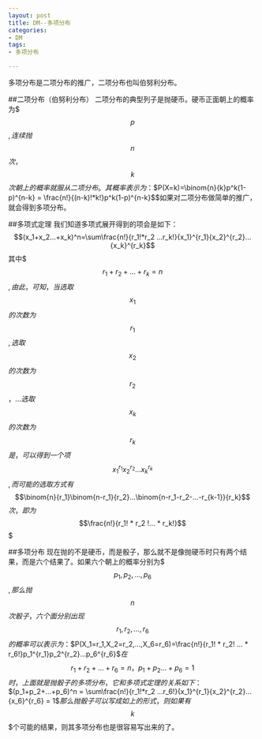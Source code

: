 ```yaml
---
layout: post
title: DM--多项分布
categories:
- DM
tags:
- 多项分布

---
```


多项分布是二项分布的推广，二项分布也叫伯努利分布。

##二项分布（伯努利分布）
二项分布的典型列子是抛硬币。硬币正面朝上的概率为$$$p$$$,连续抛$$$n$$$次，$$$k$$$次朝上的概率就服从二项分布。其概率表示为：$$P(X=k)=\binom{n}{k}p^k(1-p)^{n-k} = \frac{n!}{(n-k)!*k!}p^k(1-p)^{n-k}$$如果对二项分布做简单的推广，就会得到多项分布。

##多项式定理
我们知道多项式展开得到的项会是如下：$$(x_1+x_2...+x_k)^n=\sum\frac{n!}{r_1!*r_2 ...r_k!}{x_1}^{r_1}{x_2}^{r_2}...{x_k}^{r_k}$$其中$$$r_1+r_2+...+r_k=n$$$,由此，可知，当选取$$$x_1$$$的次数为$$$r_1$$$,选取$$$x_2$$$的次数为$$$r_2$$$，...选取$$$x_k$$$的次数为$$$r_k$$$是，可以得到一个项$$${x_1}^{r_1}{x_2}^{r_2}...{x_k}^{r_k}$$$,而可能的选取方式有$$$\binom{n}{r_1}\binom{n-r_1}{r_2}...\binom{n-r_1-r_2-...-r_{k-1}}{r_k}$$$次，即为$$$\frac{n!}{r_1! * r_2 !... * r_k!}$$$

##多项分布
现在抛的不是硬币，而是骰子，那么就不是像抛硬币时只有两个结果，而是六个结果了。如果六个朝上的概率分别为$$$p_1,p_2,...,p_6$$$,那么抛$$$n$$$次骰子，六个面分别出现$$$r_1,r_2,...,r_6$$$的概率可以表示为：$$P(X_1=r_1,X_2=r_2,...,X_6=r_6)=\frac{n!}{r_1! * r_2! ... * r_6!}p_1^{r_1}p_2^{r_2}...p_6^{r_6}$$在$$$r_1+r_2+...+r_6=n，p_1+p_2...+p_6=1$$$时，上面就是抛骰子的多项分布，它和多项式定理的关系如下：$$(p_1+p_2+...+p_6)^n = \sum\frac{n!}{r_1!*r_2 ...r_6!}{x_1}^{r_1}{x_2}^{r_2}...{x_6}^{r_6} = 1$$那么抛骰子可以写成如上的形式，则如果有$$$k$$$个可能的结果，则其多项分布也是很容易写出来的了。
